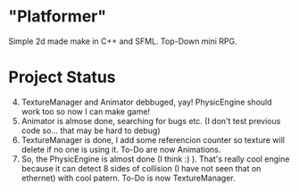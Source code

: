 # "Platformer"
Simple 2d made make in C++ and SFML. Top-Down mini RPG.
# Project Status

4. TextureManager and Animator debbuged, yay! PhysicEngine should work too so now I can make game!
3. Animator is almose done, searching for bugs etc. (I don't test previous code so... that may be hard to debug)
2. TextureManager is done, I add some referencion counter so texture will delete if no one is using it. To-Do are now Animations.
1. So, the PhysicEngine is almost done (I think :) ). That's really cool engine because it can detect 8 sides of collision (I have not seen that on ethernet) with cool patern.
To-Do is now TextureManager.
